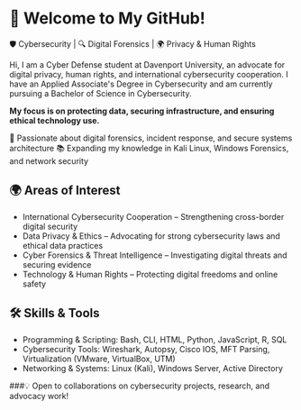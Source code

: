 # 👋 Welcome to My GitHub!
🛡️ Cybersecurity | 🔍 Digital Forensics | 🌍 Privacy & Human Rights

Hi, I am a Cyber Defense student at Davenport University, an advocate for digital privacy, human rights, and international cybersecurity cooperation. I have an Applied Associate's Degree in Cybersecurity and am currently pursuing a Bachelor of Science in Cybersecurity.

**My focus is on protecting data, securing infrastructure, and ensuring ethical technology use.**

🔬 Passionate about digital forensics, incident response, and secure systems architecture
📚 Expanding my knowledge in Kali Linux, Windows Forensics, and network security


## 🌍 Areas of Interest
* International Cybersecurity Cooperation – Strengthening cross-border digital security
* Data Privacy & Ethics – Advocating for strong cybersecurity laws and ethical data practices
* Cyber Forensics & Threat Intelligence – Investigating digital threats and securing evidence
* Technology & Human Rights – Protecting digital freedoms and online safety

## 🛠️ Skills & Tools
* Programming & Scripting: Bash, CLI, HTML, Python, JavaScript, R, SQL
* Cybersecurity Tools: Wireshark, Autopsy, Cisco IOS, MFT Parsing, Virtualization (VMware, VirtualBox, UTM)
* Networking & Systems: Linux (Kali), Windows Server, Active Directory

###💡 Open to collaborations on cybersecurity projects, research, and advocacy work!
<!---
jwindy0winch/jwindy0winch is a ✨ special ✨ repository because its `README.md` (this file) appears on your GitHub profile.
You can click the Preview link to take a look at your changes.
--->
